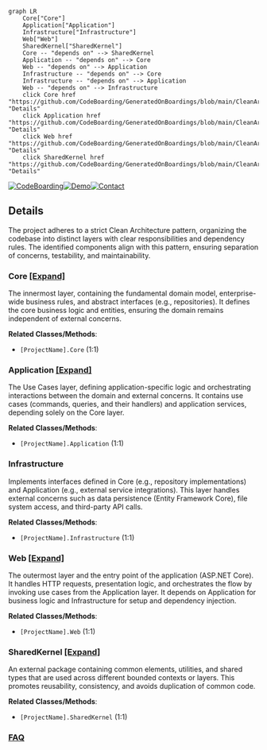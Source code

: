 ```mermaid
graph LR
    Core["Core"]
    Application["Application"]
    Infrastructure["Infrastructure"]
    Web["Web"]
    SharedKernel["SharedKernel"]
    Core -- "depends on" --> SharedKernel
    Application -- "depends on" --> Core
    Web -- "depends on" --> Application
    Infrastructure -- "depends on" --> Core
    Infrastructure -- "depends on" --> Application
    Web -- "depends on" --> Infrastructure
    click Core href "https://github.com/CodeBoarding/GeneratedOnBoardings/blob/main/CleanArchitecture/Core.md" "Details"
    click Application href "https://github.com/CodeBoarding/GeneratedOnBoardings/blob/main/CleanArchitecture/Application.md" "Details"
    click Web href "https://github.com/CodeBoarding/GeneratedOnBoardings/blob/main/CleanArchitecture/Web.md" "Details"
    click SharedKernel href "https://github.com/CodeBoarding/GeneratedOnBoardings/blob/main/CleanArchitecture/SharedKernel.md" "Details"
```

[![CodeBoarding](https://img.shields.io/badge/Generated%20by-CodeBoarding-9cf?style=flat-square)](https://github.com/CodeBoarding/CodeBoarding)[![Demo](https://img.shields.io/badge/Try%20our-Demo-blue?style=flat-square)](https://www.codeboarding.org/demo)[![Contact](https://img.shields.io/badge/Contact%20us%20-%20contact@codeboarding.org-lightgrey?style=flat-square)](mailto:contact@codeboarding.org)

## Details

The project adheres to a strict Clean Architecture pattern, organizing the codebase into distinct layers with clear responsibilities and dependency rules. The identified components align with this pattern, ensuring separation of concerns, testability, and maintainability.

### Core [[Expand]](./Core.md)
The innermost layer, containing the fundamental domain model, enterprise-wide business rules, and abstract interfaces (e.g., repositories). It defines the core business logic and entities, ensuring the domain remains independent of external concerns.


**Related Classes/Methods**:

- `[ProjectName].Core` (1:1)


### Application [[Expand]](./Application.md)
The Use Cases layer, defining application-specific logic and orchestrating interactions between the domain and external concerns. It contains use cases (commands, queries, and their handlers) and application services, depending solely on the Core layer.


**Related Classes/Methods**:

- `[ProjectName].Application` (1:1)


### Infrastructure
Implements interfaces defined in Core (e.g., repository implementations) and Application (e.g., external service integrations). This layer handles external concerns such as data persistence (Entity Framework Core), file system access, and third-party API calls.


**Related Classes/Methods**:

- `[ProjectName].Infrastructure` (1:1)


### Web [[Expand]](./Web.md)
The outermost layer and the entry point of the application (ASP.NET Core). It handles HTTP requests, presentation logic, and orchestrates the flow by invoking use cases from the Application layer. It depends on Application for business logic and Infrastructure for setup and dependency injection.


**Related Classes/Methods**:

- `[ProjectName].Web` (1:1)


### SharedKernel [[Expand]](./SharedKernel.md)
An external package containing common elements, utilities, and shared types that are used across different bounded contexts or layers. This promotes reusability, consistency, and avoids duplication of common code.


**Related Classes/Methods**:

- `[ProjectName].SharedKernel` (1:1)




### [FAQ](https://github.com/CodeBoarding/GeneratedOnBoardings/tree/main?tab=readme-ov-file#faq)